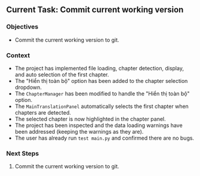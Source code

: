 ## Current Task: Commit current working version

### Objectives
- Commit the current working version to git.

### Context
- The project has implemented file loading, chapter detection, display, and auto selection of the first chapter.
- The "Hiển thị toàn bộ" option has been added to the chapter selection dropdown.
- The `ChapterManager` has been modified to handle the "Hiển thị toàn bộ" option.
- The `MainTranslationPanel` automatically selects the first chapter when chapters are detected.
- The selected chapter is now highlighted in the chapter panel.
- The project has been inspected and the data loading warnings have been addressed (keeping the warnings as they are).
- The user has already run `test main.py` and confirmed there are no bugs.

### Next Steps
1. Commit the current working version to git.
